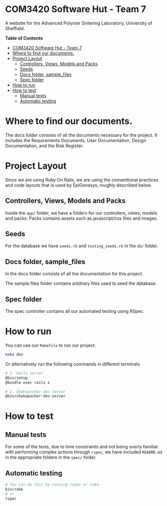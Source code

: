 # COM3420 Software Hut - Team 7

A website for the Advanced Polymer Sintering Laboratory, University of Sheffield.

<!-- markdown-toc start - Don't edit this section. Run M-x markdown-toc-refresh-toc -->
**Table of Contents**

- [COM3420 Software Hut - Team 7](#com3420-software-hut---team-7)
- [Where to find our documents.](#where-to-find-our-documents)
- [Project Layout](#project-layout)
    - [Controllers, Views, Models and Packs](#controllers-views-models-and-packs)
    - [Seeds](#seeds)
    - [Docs folder, sample_files](#docs-folder-sample_files)
    - [Spec folder](#spec-folder)
- [How to run](#how-to-run)
- [How to test](#how-to-test)
    - [Manual tests](#manual-tests)
    - [Automatic testing](#automatic-testing)

<!-- markdown-toc end -->

# Where to find our documents.

The docs folder consists of all the documents necessary for the project. It includes the Requirements Documents, User Documentation, Design Documentation, and the Risk Register. 

# Project Layout

Since we are using Ruby On Rails, we are using the conventional practices and code layouts that is used by EpiGenesys, roughly described below.

## Controllers, Views, Models and Packs
Inside the `app/` folder, we have a folders for our controllers, views, models and packs.
Packs contains assets such as javascript/css files and images.

## Seeds
For the database we have `seeds.rb` and `testing_seeds.rb` in the `db/` folder.

## Docs folder, sample_files
In the docs folder consists of all the documentation for this project. 

The sample files folder contains arbitrary files used to seed the database.

## Spec folder
The spec controller contains all our automated testing using RSpec.

# How to run

You can use our `Makefile` to run our project.

``` sh
make dev
```

Or alternatively run the following commands in different terminals
``` sh
# 1. Rails server
@bin/setup
@bundle exec rails s

# 2. Shakapacker dev server
@bin/shakapacker-dev-server
```

# How to test

## Manual tests

For some of the tests, due to time constraints and not being overly familiar with performing complex actions through `rspec`, we have included `README.md` in the appropriate folders in the `spec/` folder.

## Automatic testing

``` sh
# You can do this by running rspec or rake
bin/rake
# or
rspec
```

